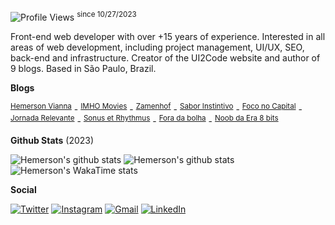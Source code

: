 ![Profile Views](https://komarev.com/ghpvc/?username=ui2code) <sup>since 10/27/2023</sup>

Front-end web developer with over +15 years of experience. Interested in all areas of web development, including project management, UI/UX, SEO, back-end and infrastructure. Creator of the UI2Code website and author of 9 blogs. Based in São Paulo, Brazil.

**Blogs**

<sup><a href="https://ui2code.com/blogs/hemersonvianna">Hemerson Vianna</a></sup> - 
<sup><a href="https://ui2code.com/blogs/imhomovies/">IMHO Movies</a></sup> - 
<sup><a href="https://ui2code.com/blogs/zamenhof/">Zamenhof</a></sup> - 
<sup><a href="https://ui2code.com/blogs/saborinstintivo/">Sabor Instintivo</a></sup> - 
<sup><a href="https://ui2code.com/blogs/foconocapital/">Foco no Capital</a></sup> - 
<sup><a href="https://ui2code.com/blogs/jornadarelevante/">Jornada Relevante</a></sup> - 
<sup><a href="https://ui2code.com/blogs/sonusetrhythmus/">Sonus et Rhythmus</a></sup> - 
<sup><a href="https://ui2code.com/blogs/foradabolha/">Fora da bolha</a></sup> - 
<sup><a href="https://ui2code.com/blogs/noobdaera8bits/">Noob da Era 8 bits</a></sup>

**Github Stats** (2023)

![Hemerson's github stats](https://github-readme-stats.vercel.app/api?username=ui2code\&rank_icon=percentile\&theme=tokyonight\&hide=contribs,stars\&show=reviews,prs_merged\&include_all_commits=true&show_icons=true\&count_private=true\&role=OWNER,ORGANIZATION_MEMBER,COLLABORATOR\&include_orgs=true\&custom_title=\&hide_border=true\&n=n3)
![Hemerson's github stats](https://github-readme-streak-stats.herokuapp.com?user=ui2code&theme=tokyonight&hide_border=true&card_width=200&date_format=M%20j%5B%2C%20Y%5D&hide_current_streak=true&hide_longest_streak=true)
![Hemerson's WakaTime stats](https://github-readme-stats.vercel.app/api/wakatime?username=ui2code\&hide_border=true\&layout=compact\&theme=tokyonight\&langs_count=8&hide=properties&custom_title=Most%20Used%20Languages\&range=all_time)

**Social**

[![Twitter](https://img.shields.io/badge/Twitter-1DA1F2?style=for-the-badge&logo=twitter&logoColor=white)](https://twitter.com/ui2code)
[![Instagram](https://img.shields.io/badge/Instagram-E4405F?style=for-the-badge&logo=instagram&logoColor=white)](https://instagram.com/ui2code)
[![Gmail](https://img.shields.io/badge/Gmail-D14836?style=for-the-badge&logo=gmail&logoColor=white)](mailto:hemerson.lourenco@gmail.com)
[![LinkedIn](https://img.shields.io/badge/LinkedIn-0077B5?style=for-the-badge&logo=linkedin&logoColor=white)](https://www.linkedin.com/in/hemersonvianna)

